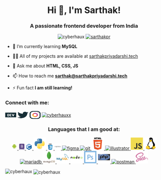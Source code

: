 <h1 align="center">Hi 👋, I'm Sarthak!</h1>
<h3 align="center">A passionate frontend developer from India</h3>

<p align="center" "> <img src="https://komarev.com/ghpvc/?username=cyberhaux&label=Profile%20views&color=345b63&style=flat-square" alt="cyberhaux" /> 
<a href="https://twitter.com/sarthakpr" target="blank"><img src="https://img.shields.io/twitter/follow/sarthakpr?logo=twitter&style=for-the-badge" alt="sarthakpr" /></a></p>

<p align="left">  </p>

- 🌱 I’m currently learning **MySQL**

- 👨‍💻 All of my projects are available at [sarthakpriyadarshi.tech](sarthakpriyadarshi.tech)

- 💬 Ask me about **HTML, CSS, JS**

- 📫 How to reach me **sarthak@sarthakpriyadarshi.tech**

- ⚡ Fun fact **I am still learning!**

<h3 align="left">Connect with me:</h3>
<p align="left">
<a href="https://dev.to/sarthakpr" target="blank"><img align="center" src="dev.to icon.svg" alt="sarthakpr" height="25" width="35" style="fill: #555;"/></a>
<a href="https://twitter.com/sarthakpr" target="blank"><img align="center" src="twitter.svg" alt="sarthakpr" height="25" width="35" /></a>
<a href="https://instagram.com/https://instagram.com/sarthak.pr" target="blank"><img align="center" src="instagram.svg" alt="https://instagram.com/sarthak.pr" height="25" width="35" /></a>
<a href="https://www.youtube.com/c/cyberhauxx" target="blank"><img align="center" src="https://raw.githubusercontent.com/rahuldkjain/github-profile-readme-generator/master/src/images/icons/Social/youtube.svg" alt="cyberhauxx" height="30" width="35" /></a>
</p>

<h3 align="center">Languages that I am good at:</h3>
<p align="center"> 
<a href="#" target="_blank"> <img src="https://raw.githubusercontent.com/devicons/devicon/master/icons/android/android-original-wordmark.svg" alt="android" width="20" height="20"/> </a> 
<a href="#" target="_blank"> <img src="https://raw.githubusercontent.com/devicons/devicon/master/icons/bootstrap/bootstrap-plain-wordmark.svg" alt="bootstrap" width="20" height="20"/> </a> 
<a href="#" target="_blank"> <img src="https://raw.githubusercontent.com/devicons/devicon/master/icons/c/c-original.svg" alt="c" width="20" height="20"/> </a>
<a href="#" target="_blank"> <img src="https://raw.githubusercontent.com/devicons/devicon/master/icons/python/python-original.svg" alt="python" width="40" height="40"/> </a>
<a href="#" target="_blank"> <img src="https://raw.githubusercontent.com/devicons/devicon/master/icons/css3/css3-original-wordmark.svg" alt="css3" width="20" height="20"/> </a> 
<a href="#" target="_blank"> <img src="https://raw.githubusercontent.com/devicons/devicon/master/icons/express/express-original-wordmark.svg" alt="express" width="20" height="20"/> </a> 
<a href="#" target="_blank"> <img src="https://www.vectorlogo.zone/logos/figma/figma-icon.svg" alt="figma" width="20" height="20"/> </a> 
<a href="#" target="_blank"> <img src="https://www.vectorlogo.zone/logos/git-scm/git-scm-icon.svg" alt="git" width="40" height="40"/> </a>
<a href="#" target="_blank"> <img src="https://raw.githubusercontent.com/devicons/devicon/master/icons/html5/html5-original-wordmark.svg" alt="html5" width="40" height="40"/> </a>
<a href="#" target="_blank"> <img src="https://www.vectorlogo.zone/logos/adobe_illustrator/adobe_illustrator-icon.svg" alt="illustrator" width="40" height="40"/> </a> 
<a href="#" target="_blank"> <img src="https://raw.githubusercontent.com/devicons/devicon/master/icons/javascript/javascript-original.svg" alt="javascript" width="40" height="40"/> </a> 
<a href="#" target="_blank"> <img src="https://raw.githubusercontent.com/devicons/devicon/master/icons/linux/linux-original.svg" alt="linux" width="40" height="40"/> </a> 
<a href="#" target="_blank"> <img src="https://www.vectorlogo.zone/logos/mariadb/mariadb-icon.svg" alt="mariadb" width="40" height="40"/> </a> 
<a href="#" target="_blank"> <img src="https://raw.githubusercontent.com/devicons/devicon/master/icons/mongodb/mongodb-original-wordmark.svg" alt="mongodb" width="40" height="40"/> </a> 
<a href="#" target="_blank"> <img src="https://raw.githubusercontent.com/devicons/devicon/master/icons/mysql/mysql-original-wordmark.svg" alt="mysql" width="40" height="40"/> </a> 
<a href="#" target="_blank"> <img src="https://raw.githubusercontent.com/devicons/devicon/master/icons/nodejs/nodejs-original-wordmark.svg" alt="nodejs" width="40" height="40"/> </a>
<a href="#" target="_blank"> <img src="https://raw.githubusercontent.com/devicons/devicon/master/icons/photoshop/photoshop-line.svg" alt="photoshop" width="40" height="40"/> </a>
<a href="#" target="_blank"> <img src="https://raw.githubusercontent.com/devicons/devicon/master/icons/php/php-original.svg" alt="php" width="40" height="40"/> </a>
<a href="#" target="_blank"> <img src="https://www.vectorlogo.zone/logos/getpostman/getpostman-icon.svg" alt="postman" width="40" height="40"/> </a>
<a href="#" target="_blank"> <img src="https://raw.githubusercontent.com/devicons/devicon/master/icons/sass/sass-original.svg" alt="sass" width="40" height="40"/> </a> </p>

<p><img align="left" src="https://github-readme-stats.vercel.app/api/top-langs?username=cyberhaux&show_icons=true&theme=dracula&title_color=d4ecdd&text_color=d4ecdd&bg_color=112031&hide_border=true&locale=en&layout=compact" alt="cyberhaux" /></p>

<p>&nbsp;<img align="center" src="https://github-readme-stats.vercel.app/api?username=cyberhaux&show_icons=true&theme=dracula&title_color=d4ecdd&text_color=d4ecdd&bg_color=112031&hide_border=true&locale=en" alt="cyberhaux" /></p>

